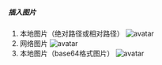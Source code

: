 

##### 插入图片

1. 本地图片（绝对路径或相对路径）
![avatar](/user/desktop/doge.png)
2. 网络图片
![avatar]([http://baidu.com/pic/doge.png](https://link.zhihu.com/?target=http%3A//baidu.com/pic/doge.png))
3. 本地图片（base64格式图片）
![avatar](data:image/png;base64,iVBORw0......)

